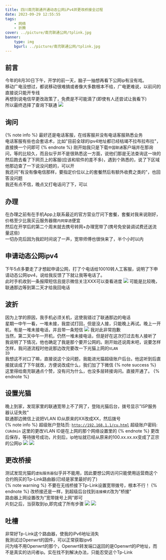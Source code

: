 ```yaml
---
title: 四川南充联通开通动态公网iPv4并更改桥接全过程
date: 2023-09-29 12:55:55
tags: 
    - 网络
    - 折腾
cover: ../picture/南充联通公网/tplink.jpg
banner:
    type: img
    bgurl: ../picture/南充联通公网/tplink.jpg
---
```

## 前言
今年的8月30日下午，开学的前一天，脑子一抽想再看下公网ip有没有戏。  
移动广电没想过，都说移动很难搞或者像大多数根本不给，广电更难说，以前问的直接说只能开专线  
再想到说电信早更改政策了，免费是不可能滴了(即使有人还尝试让我看下)  
所以最终选择了查询下联通
![](../picture/南充联通公网/dianxin.jpg)
## 询问
{% note info %}
最好还是电话客服，在线客服并没有电话客服熟悉业务  
电话客服有些也会套话术，比如"目前全球的ipv4地址都已经枯竭不拉布拉布拉"，直接换一个问即可
{% endnote %}
刚开始我只是下载<code>中国联通</code>客户端并在那询问，等的比较久，而且似乎并不是很熟悉这一方面，说他们那是无法查询这一块的  
然后跑去看了下网页上的客服(应该和软件的差不多)，遇到个熟悉的，说了下区域他那边查了一下说没问题的，可以开  
我还问"有没有像电信那样，要指定价位以上的套餐然后有额外收费之类的"，也回答没问题  
我还有点不信，晚点又打电话问了下，可以
## 办理
在办理之前有在手机App上联系最近的官方营业厅问下套餐，套餐对我来说刚好，价格至少比我买云服务器做<code>内网穿透</code>便宜  
然后在开学后的第二个周末就去携号转网+办理宽带了(携号免安装调试费还送流量这些)  
一切办完后因为我赶时间说了一声，宽带师傅也很快来了，半个小时以内
## 申请动态公网ipv4
下午5点多要走了才想起申请公网，打了个电话给10010转人工客服，说明了下申请动态公网ipv4，说给我反馈了下就让我等电话了。  
此时手机收到一条报障短信且提示微信关注XXX可以查看进度
![](../picture/南充联通公网/wx.jpg)
可能是比较晚，联通那边等到第二天才给我回电话
## 波折
因为上学的原因，我手机必须关机，这使我错过了联通那边的电话  
星期一中午一看，一堆未接，我尝试打回，但是没人接，只能晚上再试。晚上一开机，有是一堆未接电话，并且带一条短信
![](../picture/南充联通公网/lt.jpg)
我对此非常抱歉  
当然，第二天中午一开机，仍然一堆未接电话，但是好在这次打过去有人接听了  
我说明了下情况，他也确定了我是那个要开公网的。刚开始还说周末吧，说要怎样怎样，我问道流程时他说那边改完要改一下光猫上网的<code>VLAN ID</code>  
我想这不对口了嘛，直接说这个没问题，我能进光猫超级账户后台。他这听到后直接就谈成了下午就改，方便说改成什么，我们加了下微信
{% note success %}
这里得给南充联通点个赞，没有问为什么，也没多层转接询问。直接开通了。
{% endnote %}
## 设置光猫
晚上到家，发现家里的联通宽带上不了网了，登陆光猫后台，拨号显示"ISP服务器认证失败"  
联通那边微信上说把VLAN ID从原来的XX改成XX，然后拨号  
{% note info %}
超级账户登陆页: <code>http://192.168.1.1/cu.html</code>
超级账户密码: <code>CUAdmin</code>
这里的更改VLAN ID是在上网的那个网络设置里的
{% endnote %}
更改后保存，等待拨号成功，片刻后，ip地址就已经从原来的100.xx.xx.xx变成了正宗的公网ip
![](../picture/南充联通公网/ip.jpg)
![](../picture/南充联通公网/chat.jpg)
## 更改桥接
测试发现光猫的<code>虚拟服务器</code>似乎并不能用，因此要想公网访问只能使用运营商这个合约购买的Tp-Link路由器(已经是家里最好的了)  
{% note warning %}
不要在无线桥接下Tp-Link设置宽带拨号，根本不行！
{% endnote %}
改桥接还是一样，到超级后台找到<code>连接模式</code>改为"桥接"  
路由器上网设置改为"宽带拨号上网"即可  
片刻之后，当获取到ip,即完成了所有步骤
![](../picture/南充联通公网/ht.jpg)
![](../picture/南充联通公网/tplink.jpg)
## 吐槽
非常好Tp-Link这个路由器，使我的iPv6地址消失  
我测试过Openwrt的固件，可以正常获取ipv6  
问为啥不用Openwrt的那个，Openwrt转发端口返回的是Openwrt的iP地址，而不是真实的访问者ip。实在找不到解决办法，只能忍受这个Tp-Link

